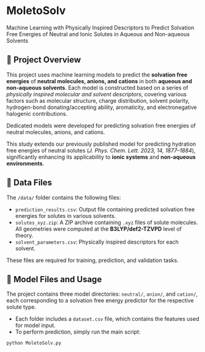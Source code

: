 # MoletoSolv
Machine Learning with Physically Inspired Descriptors to Predict Solvation Free Energies of Neutral and Ionic Solutes in Aqueous and Non-aqueous Solvents

## 📘 Project Overview

This project uses machine learning models to predict the **solvation free energies** of **neutral molecules, anions, and cations** in both **aqueous and non-aqueous solvents**.
Each model is constructed based on a series of *physically inspired molecular and solvent descriptors*, covering various factors such as molecular structure, charge distribution, solvent polarity, hydrogen-bond donating/accepting ability, aromaticity, and electronegative halogenic contributions.

Dedicated models were developed for predicting solvation free energies of neutral molecules, anions, and cations.

This study extends our previously published model for predicting hydration free energies of neutral solutes (*J. Phys. Chem. Lett. 2023, 14, 1877–1884*), significantly enhancing its applicability to **ionic systems** and **non-aqueous environments**.

## 📂 Data Files

The `/data/` folder contains the following files:

- `prediction_results.csv`: Output file containing predicted solvation free energies for solutes in various solvents. 
- `solutes_xyz.zip`: A ZIP archive containing `.xyz` files of solute molecules. All geometries were computed at the **B3LYP/def2-TZVPD** level of theory.
- `solvent_parameters.csv`: Physically inspired descriptors for each solvent.

These files are required for training, prediction, and validation tasks.

## 📁 Model Files and Usage

The project contains three model directories: `neutral/`, `anion/`, and `cation/`, each corresponding to a solvation free energy predictor for the respective solute type.

- Each folder includes a `dataset.csv` file, which contains the features used for model input.
- To perform prediction, simply run the main script:

```bash
python MoletoSolv.py
